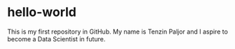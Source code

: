 # hello-world
This is my first repository in GitHub.
My name is Tenzin Paljor and I aspire to become a Data Scientist in future.
